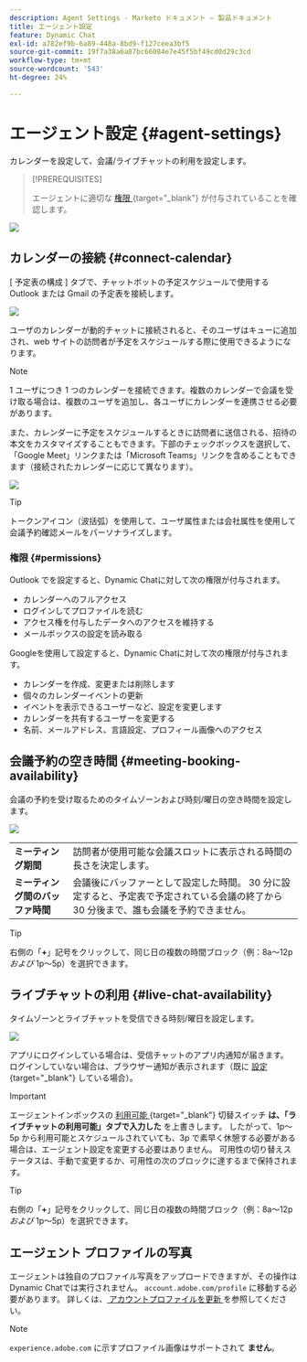 ```yaml
---
description: Agent Settings - Marketo ドキュメント – 製品ドキュメント
title: エージェント設定
feature: Dynamic Chat
exl-id: a782ef9b-6a89-448a-8bd9-f127ceea3bf5
source-git-commit: 19f7a38a6a87bc66084e7e45f5bf49cd0d29c3cd
workflow-type: tm+mt
source-wordcount: '543'
ht-degree: 24%

---
```


# エージェント設定 {#agent-settings}

カレンダーを設定して、会議/ライブチャットの利用を設定します。

>[!PREREQUISITES]
>
>エージェントに適切な [ 権限 ](/help/marketo/product-docs/demand-generation/dynamic-chat/setup-and-configuration/permissions.md){target="_blank"} が付与されていることを確認します。

![](assets/agent-settings-1.png)

## カレンダーの接続 {#connect-calendar}

[ 予定表の構成 ] タブで、チャットボットの予定スケジュールで使用する Outlook または Gmail の予定表を接続します。

![](assets/agent-settings-2.png)

ユーザのカレンダーが動的チャットに接続されると、そのユーザはキューに追加され、web サイトの訪問者が予定をスケジュールする際に使用できるようになります。

>[!NOTE]
>
>1 ユーザにつき 1 つのカレンダーを接続できます。複数のカレンダーで会議を受け取る場合は、複数のユーザを追加し、各ユーザにカレンダーを連携させる必要があります。

また、カレンダーに予定をスケジュールするときに訪問者に送信される、招待の本文をカスタマイズすることもできます。下部のチェックボックスを選択して、「Google Meet」リンクまたは「Microsoft Teams」リンクを含めることもできます（接続されたカレンダーに応じて異なります）。

![](assets/agent-settings-3.png)

>[!TIP]
>
>トークンアイコン（波括弧）を使用して、ユーザ属性または会社属性を使用して会議予約確認メールをパーソナライズします。

### 権限 {#permissions}

Outlook でを設定すると、Dynamic Chatに対して次の権限が付与されます。

* カレンダーへのフルアクセス
* ログインしてプロファイルを読む
* アクセス権を付与したデータへのアクセスを維持する
* メールボックスの設定を読み取る

Googleを使用して設定すると、Dynamic Chatに対して次の権限が付与されます。

* カレンダーを作成、変更または削除します
* 個々のカレンダーイベントの更新
* イベントを表示できるユーザーなど、設定を変更します
* カレンダーを共有するユーザーを変更する
* 名前、メールアドレス、言語設定、プロフィール画像へのアクセス

## 会議予約の空き時間 {#meeting-booking-availability}

会議の予約を受け取るためのタイムゾーンおよび時刻/曜日の空き時間を設定します。

![](assets/agent-settings-4.png)

<table> 
 <tbody> 
  <tr> 
   <td><b>ミーティング期間</b></td>
   <td>訪問者が使用可能な会議スロットに表示される時間の長さを決定します。</td>
  </tr> 
  <tr> 
   <td><b>ミーティング間のバッファ時間</b></td>
   <td>会議後にバッファーとして設定した時間。 30 分に設定すると、予定表で予定されている会議の終了から 30 分後まで、誰も会議を予約できません。</td>
  </tr>
 </tbody> 
</table>

>[!TIP]
>
>右側の「**+**」記号をクリックして、同じ日の複数の時間ブロック（例：8a～12p _および_ 1p～5p）を選択できます。

## ライブチャットの利用 {#live-chat-availability}

タイムゾーンとライブチャットを受信できる時刻/曜日を設定します。

![](assets/agent-settings-5.png)

アプリにログインしている場合は、受信チャットのアプリ内通知が届きます。 ログインしていない場合は、ブラウザー通知が表示されます（既に [ 設定 ](/help/marketo/product-docs/demand-generation/dynamic-chat/live-chat/agent-inbox.md#live-chat-notifications){target="_blank"} している場合）。

>[!IMPORTANT]
>
>エージェントインボックスの [ 利用可能 ](/help/marketo/product-docs/demand-generation/dynamic-chat/live-chat/agent-inbox.md#availability-toggle){target="_blank"} 切替スイッチ **は、「ライブチャットの利用可能」タブで入力した** を上書きします。 したがって、1p～5p から利用可能とスケジュールされていても、3p で素早く休憩する必要がある場合は、エージェント設定を変更する必要はありません。 可用性の切り替えステータスは、手動で変更するか、可用性の次のブロックに達するまで保持されます。

>[!TIP]
>
>右側の「**+**」記号をクリックして、同じ日の複数の時間ブロック（例：8a～12p _および_ 1p～5p）を選択できます。

## エージェント プロファイルの写真

エージェントは独自のプロファイル写真をアップロードできますが、その操作はDynamic Chatでは実行されません。 `account.adobe.com/profile` に移動する必要があります。 詳しくは、[ アカウントプロファイルを更新 ](https://helpx.adobe.com/jp/manage-account/using/edit-adobe-account-personal-profile.html) を参照してください。

>[!NOTE]
>
>`experience.adobe.com` に示すプロファイル画像はサポートされて **ません**。
